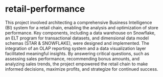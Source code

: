 # retail-performance
This project involved architecting a comprehensive Business Intelligence (BI) system for a retail chain, enabling the analysis and optimization of store performance. 
Key components, including a data warehouse on Snowflake, an ELT program for transactional datasets, and dimensional data model schemas (STAR & SNOWFLAKE), were designed and implemented. 
The integration of an OLAP reporting system and a data visualization layer facilitated meaningful insights. 
By answering critical questions, such as assessing sales performance, recommending bonus amounts, and analyzing sales trends, the project empowered the retail chain to make informed decisions, maximize profits, and strategize for continued success.

